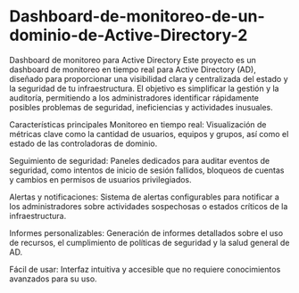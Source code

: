 # Dashboard-de-monitoreo-de-un-dominio-de-Active-Directory-2
Dashboard de monitoreo para Active Directory
Este proyecto es un dashboard de monitoreo en tiempo real para Active Directory (AD), diseñado para proporcionar una visibilidad clara y centralizada del estado y la seguridad de tu infraestructura. El objetivo es simplificar la gestión y la auditoría, permitiendo a los administradores identificar rápidamente posibles problemas de seguridad, ineficiencias y actividades inusuales.

Características principales
Monitoreo en tiempo real: Visualización de métricas clave como la cantidad de usuarios, equipos y grupos, así como el estado de las controladoras de dominio.

Seguimiento de seguridad: Paneles dedicados para auditar eventos de seguridad, como intentos de inicio de sesión fallidos, bloqueos de cuentas y cambios en permisos de usuarios privilegiados.

Alertas y notificaciones: Sistema de alertas configurables para notificar a los administradores sobre actividades sospechosas o estados críticos de la infraestructura.

Informes personalizables: Generación de informes detallados sobre el uso de recursos, el cumplimiento de políticas de seguridad y la salud general de AD.

Fácil de usar: Interfaz intuitiva y accesible que no requiere conocimientos avanzados para su uso.
